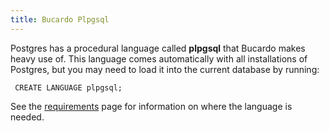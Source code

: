 ```yaml
---
title: Bucardo Plpgsql
---
```


Postgres has a procedural language called **plpgsql** that Bucardo makes heavy use of. This language comes automatically with all installations of Postgres, but you may need to load it into the current database by running:

` CREATE LANGUAGE plpgsql;`

See the [requirements](/Bucardo/Requirements "wikilink") page for information on where the language is needed.

